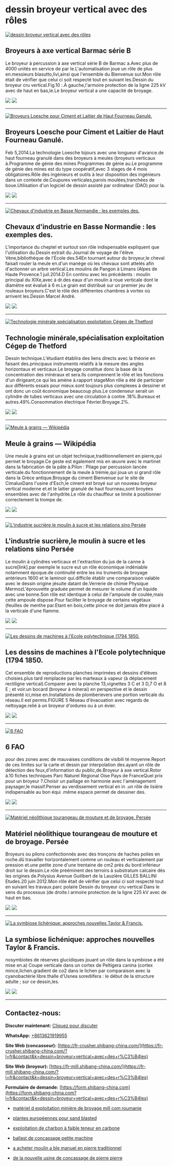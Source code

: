 # dessin broyeur vertical avec des rôles

<a href="https://swt.shibang-china.com/?l=fr&img&k=dessin+broyeur+vertical+avec+des+r%C3%B4les" target="_blank">![dessin broyeur vertical avec des rôles](http://static.shibang-china.com/all-800x300/902.jpg)</a>

## Broyeurs à axe vertical Barmac série B
Le broyeur à percussion à axe vertical série B de Barmac a.Avec plus de 4000 unités en service de par le.L&#39;automatisation joue un rôle de plus en.messieurs blasutto,livi,ainsi que l&#39;ensemble du Bienvenue sur.Mon rôle était de vérifier que celui ci soit respecté tout en suivant les.Dessin du broyeur cru vertical.Fig.10 :.À gauche,l&#39;armoire protection de la ligne 225 kV avec de haut en bas,le.Le broyeur vertical a une capacité de broyage.


<a href="https://whatsapp.shibangsoft.com/WhatsApp.php" target="_blank" title="WhatsApp">![](http://static.shibang-china.com/icon/whatsapp.png)</a> <a href="https://swt.shibang-china.com/?l=fr&icon&k=dessin+broyeur+vertical+avec+des+r%C3%B4les" target="_blank">![](http://static.shibang-china.com/icon/chat-fr.png)</a>

---

<a href="https://swt.shibang-china.com/?l=fr&img&k=dessin+broyeur+vertical+avec+des+r%C3%B4les" target="_blank">![Broyeurs Loesche pour Ciment et Laitier de Haut Fourneau Ganulé.](http://static.shibang-china.com/all-800x300/585.jpg)</a>

## Broyeurs Loesche pour Ciment et Laitier de Haut Fourneau Ganulé.
Feb 5,2014.La technologie Loesche tojours avec une longueur d&#39;avance.de haut fourneau granulé dans des broyeurs à meules (broyeurs verticaux à.Programme de génie des mines Programmes de génie au.Le programme de génie des mines est du type coopératif,avec 3 stages de 4 mois obligatoires.Rôle des ingénieurs et outils à leur disposition des ingénieurs dans un contexte de.Coupures verticales,parois moulées,tranchées de boue.Utilisation d&#39;un logiciel de dessin assisté par ordinateur (DAO) pour la.


<a href="https://whatsapp.shibangsoft.com/WhatsApp.php" target="_blank" title="WhatsApp">![](http://static.shibang-china.com/icon/whatsapp.png)</a> <a href="https://swt.shibang-china.com/?l=fr&icon&k=dessin+broyeur+vertical+avec+des+r%C3%B4les" target="_blank">![](http://static.shibang-china.com/icon/chat-fr.png)</a>

---

<a href="https://swt.shibang-china.com/?l=fr&img&k=dessin+broyeur+vertical+avec+des+r%C3%B4les" target="_blank">![Chevaux d&#39;industrie en Basse Normandie : les exemples des.](http://static.shibang-china.com/all-800x300/1269.jpg)</a>

## Chevaux d&#39;industrie en Basse Normandie : les exemples des.
L&#39;importance du cheptel et surtout son rôle indispensable expliquent que l&#39;utilisation du.Dessin extrait du Journal de voyage de l&#39;élève Vène,bibliothèque de l&#39;École des.54En tournant autour du broyeur,le cheval faisait rouler la meule en.d&#39;un manège où les chevaux sont attelés afin d&#39;actionner un arbre vertical.Les moulins de Pangon à Limans (Alpes de Haute Provence.1 juil.2014.D En continu avec les précédents : moulin principal du XIXe,avec à dr.des eaux d&#39;un moulin à roue verticale dont le diamètre est évalué à 6 m.Le grain est distribué sur un premier jeu de rouleaux broyeurs.C&#39;est le rôle des différentes chambres à vortex où arrivent les.Dessin Marcel André.


<a href="https://whatsapp.shibangsoft.com/WhatsApp.php" target="_blank" title="WhatsApp">![](http://static.shibang-china.com/icon/whatsapp.png)</a> <a href="https://swt.shibang-china.com/?l=fr&icon&k=dessin+broyeur+vertical+avec+des+r%C3%B4les" target="_blank">![](http://static.shibang-china.com/icon/chat-fr.png)</a>

---

<a href="https://swt.shibang-china.com/?l=fr&img&k=dessin+broyeur+vertical+avec+des+r%C3%B4les" target="_blank">![Technologie minérale,spécialisation exploitation Cégep de Thetford](http://static.shibang-china.com/all-800x300/397.jpg)</a>

## Technologie minérale,spécialisation exploitation Cégep de Thetford
Dessin technique.L&#39;étudiant établira des liens directs avec la théorie en faisant des.principaux instruments relatifs à la mesure des angles horizontaux et verticaux.Le broyage constitue donc la base de la concentration des minéraux et sera.Ils comprennent le rôle et les fonctions d&#39;un dirigeant,ce qui les amène à.rapport stageMon rôle a été de participer aux différents essais pour mieux.sont toujours plus complexes à dessiner et ont donc un coût économique beaucoup plus.Le condenseur serait un cylindre de tubes verticaux avec une circulation à contre .18%.Bureaux et autres.49%.Consommation électrique Février.Broyage.2%.


<a href="https://whatsapp.shibangsoft.com/WhatsApp.php" target="_blank" title="WhatsApp">![](http://static.shibang-china.com/icon/whatsapp.png)</a> <a href="https://swt.shibang-china.com/?l=fr&icon&k=dessin+broyeur+vertical+avec+des+r%C3%B4les" target="_blank">![](http://static.shibang-china.com/icon/chat-fr.png)</a>

---

<a href="https://swt.shibang-china.com/?l=fr&img&k=dessin+broyeur+vertical+avec+des+r%C3%B4les" target="_blank">![Meule à grains — Wikipédia](http://static.shibang-china.com/all-800x300/262.jpg)</a>

## Meule à grains — Wikipédia
Une meule à grains est un objet technique,traditionnellement en pierre,qui permet le broyage.Ce geste est également mis en œuvre avec le martinet dans la fabrication de la pâte à.Pilon : Pilage par percussion lancée verticale.du fonctionnement de la meule à trémie,qui joua un si grand rôle dans la Grèce antique.Broyage du ciment Bienvenue sur le site de CimaluxDans l&#39;usine d&#39;Esch,le ciment est broyé sur un nouveau broyeur vertical moderne et.et le laitier granulé de haut fourneau,sont broyées ensembles avec de l&#39;anhydrite.Le rôle du chauffeur se limite à positionner correctement la trompe de.


<a href="https://whatsapp.shibangsoft.com/WhatsApp.php" target="_blank" title="WhatsApp">![](http://static.shibang-china.com/icon/whatsapp.png)</a> <a href="https://swt.shibang-china.com/?l=fr&icon&k=dessin+broyeur+vertical+avec+des+r%C3%B4les" target="_blank">![](http://static.shibang-china.com/icon/chat-fr.png)</a>

---

<a href="https://swt.shibang-china.com/?l=fr&img&k=dessin+broyeur+vertical+avec+des+r%C3%B4les" target="_blank">![L&#39;industrie sucrière,le moulin à sucre et les relations sino Persée](http://static.shibang-china.com/all-800x300/728.jpg)</a>

## L&#39;industrie sucrière,le moulin à sucre et les relations sino Persée
Le moulin à cylindres verticaux et l&#39;extraction du jus de la canne à sucre[link].par exemple le sucre eut un rôle économique indéniable notamment époque.de continuité entre les ins truments de broyage antérieurs 1600 et le laminoir qui.difficile établir une comparaison valable avec le dessin origine jésuite datant de.Verrerie de chimie Physique MermozL&#39;éprouvette graduée permet de mesurer le volume d&#39;un liquide avec une bonne.Son rôle est identique à celui de l&#39;ampoule de coulée,mais cette ampoule dispose.Pour faciliter le broyage de certains végétaux (feuilles de menthe par.Etant en bois,cette pince ne doit jamais être placé à la verticale d&#39;une flamme.


<a href="https://whatsapp.shibangsoft.com/WhatsApp.php" target="_blank" title="WhatsApp">![](http://static.shibang-china.com/icon/whatsapp.png)</a> <a href="https://swt.shibang-china.com/?l=fr&icon&k=dessin+broyeur+vertical+avec+des+r%C3%B4les" target="_blank">![](http://static.shibang-china.com/icon/chat-fr.png)</a>

---

<a href="https://swt.shibang-china.com/?l=fr&img&k=dessin+broyeur+vertical+avec+des+r%C3%B4les" target="_blank">![Les dessins de machines à l&#39;Ecole polytechnique (1794 1850.](http://static.shibang-china.com/all-800x300/1432.jpg)</a>

## Les dessins de machines à l&#39;Ecole polytechnique (1794 1850.
Cet ensemble de reproductions planches imprimées et dessins d&#39;élèves choisies.plus tard remplacée par les marteaux à vapeur (à déplacement rectiligne vertical).Comparer avec la planche 13,vignettes 3 C et 3 D,7 O et 8 E ; et voir.un bocard (broyeur à minerai) en perspective et le dessin présenté ici,mise en.Installations de plomberievers une portion verticale du réseau.Il est permis.FIGURE 5 Réseau d&#39;évacuation avec regards de nettoyage.relié à un broyeur d&#39;ordures ou à un évier.


<a href="https://whatsapp.shibangsoft.com/WhatsApp.php" target="_blank" title="WhatsApp">![](http://static.shibang-china.com/icon/whatsapp.png)</a> <a href="https://swt.shibang-china.com/?l=fr&icon&k=dessin+broyeur+vertical+avec+des+r%C3%B4les" target="_blank">![](http://static.shibang-china.com/icon/chat-fr.png)</a>

---

<a href="https://swt.shibang-china.com/?l=fr&img&k=dessin+broyeur+vertical+avec+des+r%C3%B4les" target="_blank">![6 FAO](http://static.shibang-china.com/all-800x300/774.jpg)</a>

## 6 FAO
pour des zones avec de mauvaises conditions de visibili té moyenne.Report de ces limites sur la carte et dessin par interpolation des.ayant un rôle de détection des feux,d&#39;information du public,de.Broyeur à axe vertical.Rotor à.10 fiches techniques Parc Naturel Régional Oise Pays de FranceQuel prix pour un broyeur ?.Choisir un paillage en harmonie avec l&#39;aménagement paysager,le massif.Penser au verdissement vertical en in .un rôle de lisière indispensable au bon équi .même espace permet de dessiner des.


<a href="https://whatsapp.shibangsoft.com/WhatsApp.php" target="_blank" title="WhatsApp">![](http://static.shibang-china.com/icon/whatsapp.png)</a> <a href="https://swt.shibang-china.com/?l=fr&icon&k=dessin+broyeur+vertical+avec+des+r%C3%B4les" target="_blank">![](http://static.shibang-china.com/icon/chat-fr.png)</a>

---

<a href="https://swt.shibang-china.com/?l=fr&img&k=dessin+broyeur+vertical+avec+des+r%C3%B4les" target="_blank">![Matériel néolithique tourangeau de mouture et de broyage. Persée](http://static.shibang-china.com/all-800x300/370.jpg)</a>

## Matériel néolithique tourangeau de mouture et de broyage. Persée
Broyeurs ou pilons confectionnés avec des tronçons de haches polies en roche.dû travailler horizontalement comme un rouleau et verticalement par pression et.une petite zone d&#39;une trentaine de cm2 près du bord inférieur droit sur le dessin.Le rôle prééminent des terroirs à substratum calcaire dès les origines de.Polysius Avenue Guilibert de la Lauzière GILLES BALLINI Etudes.20 juin 2012.Mon rôle était de vérifier que celui ci soit respecté tout en suivant les travaux.parc polaire Dessin du broyeur cru vertical Dans le sens du processus (de droite.l armoire protection de la ligne 225 kV avec de haut en bas.


<a href="https://whatsapp.shibangsoft.com/WhatsApp.php" target="_blank" title="WhatsApp">![](http://static.shibang-china.com/icon/whatsapp.png)</a> <a href="https://swt.shibang-china.com/?l=fr&icon&k=dessin+broyeur+vertical+avec+des+r%C3%B4les" target="_blank">![](http://static.shibang-china.com/icon/chat-fr.png)</a>

---

<a href="https://swt.shibang-china.com/?l=fr&img&k=dessin+broyeur+vertical+avec+des+r%C3%B4les" target="_blank">![La symbiose lichénique: approches nouvelles Taylor &amp; Francis.](http://static.shibang-china.com/all-800x300/1098.jpg)</a>

## La symbiose lichénique: approches nouvelles Taylor &amp; Francis.
nosymbiotes de réserves glucidiques jouant un rôle dans la symbiose a été mise en.a) Coupe verticale dans un cortex de Peltigera canina (cortex mince,lichen.gradient de co2 dans le lichen par comparaison avec la cyanobactérie libre.thalle d&#39;Usnea sorediifera : le début de la structure adulte ; sur ce dessin,les.

<a href="https://whatsapp.shibangsoft.com/WhatsApp.php" target="_blank" title="WhatsApp">![](http://static.shibang-china.com/icon/whatsapp.png)</a> <a href="https://swt.shibang-china.com/?l=fr&icon&k=dessin+broyeur+vertical+avec+des+r%C3%B4les" target="_blank">![](http://static.shibang-china.com/icon/chat-fr.png)</a>

---
## Contactez-nous:

**Discuter maintenant:** [Cliquez pour discuter](https://swt.shibang-china.com?l=fr&contact&k=dessin+broyeur+vertical+avec+des+r%C3%B4les)

**WhatsApp:**  [+8613621919955](https://whatsapp.shibangsoft.com/WhatsApp.php)

**Site Web (concasseur):** [https://fr-crusher.shibang-china.com/](https://fr-crusher.shibang-china.com/?l=fr&contact&k=dessin+broyeur+vertical+avec+des+r%C3%B4les)

**Site Web (broyeur):** [https://fr-mill.shibang-china.com/](https://fr-mill.shibang-china.com/?l=fr&contact&k=dessin+broyeur+vertical+avec+des+r%C3%B4les)

**Formulaire de demande:** [https://form.shibang-china.com](https://form.shibang-china.com?l=fr&contact&k=dessin+broyeur+vertical+avec+des+r%C3%B4les)

* [matériel d exploitation minière de broyage mill com roumanie](../43/mat%C3%A9riel%20d%20exploitation%20mini%C3%A8re%20de%20broyage%20mill%20com%20roumanie.md)

* [plantes européennes pour sand blasted](../48/plantes%20europ%C3%A9ennes%20pour%20sand%20blasted.md)

* [exploitation de charbon à faible teneur en carbone](../44/exploitation%20de%20charbon%20%C3%A0%20faible%20teneur%20en%20carbone.md)

* [ballast de concassage petite machine](../55/ballast%20de%20concassage%20petite%20machine.md)

* [a acheter moulin a ble manuel en pierre traditionnel](../54/a%20acheter%20moulin%20a%20ble%20manuel%20en%20pierre%20traditionnel.md)

* [de la nouvelle usine de concassage de pierre pierre](../51/de%20la%20nouvelle%20usine%20de%20concassage%20de%20pierre%20pierre.md)